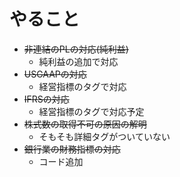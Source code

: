 # やること
- ~~非連結のPLの対応(純利益)~~
    - 純利益の追加で対応
- ~~USGAAPの対応~~
    - 経営指標のタグで対応
- ~~IFRSの対応~~
    - 経営指標のタグで対応予定
- ~~株式数の取得不可の原因の解明~~
    - そもそも詳細タグがついていない
- ~~銀行業の財務指標の対応~~
    - コード追加





